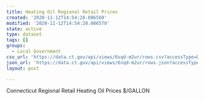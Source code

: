 ```yaml
---
title: Heating Oil Regional Retail Prices
created: '2020-11-12T14:54:28.086560'
modified: '2020-11-12T14:54:28.086570'
state: active
type: dataset
tags: []
groups:
  - Local Government
csv_url: 'https://data.ct.gov/api/views/6sqd-m2ur/rows.csv?accessType=DOWNLOAD'
json_url: 'https://data.ct.gov/api/views/6sqd-m2ur/rows.json?accessType=DOWNLOAD'
layout: post

---
```

Connecticut Regional Retail Heating Oil Prices
$/GALLON
